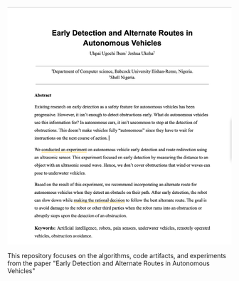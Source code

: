 ![Early Detection](./earlydetect.png)

This repository focuses on the algorithms, code artifacts, and experiments from the paper "Early Detection and Alternate Routes in Autonomous Vehicles"
